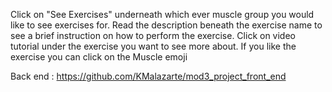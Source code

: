 Click on "See Exercises" underneath which ever muscle group you would like to see exercises for. Read the description beneath the exercise name to see a brief instruction on how to perform the exercise. 
Click on video tutorial under the exercise you want to see more about. 
If you like the exercise you can click on the Muscle emoji

Back end : https://github.com/KMalazarte/mod3_project_front_end

